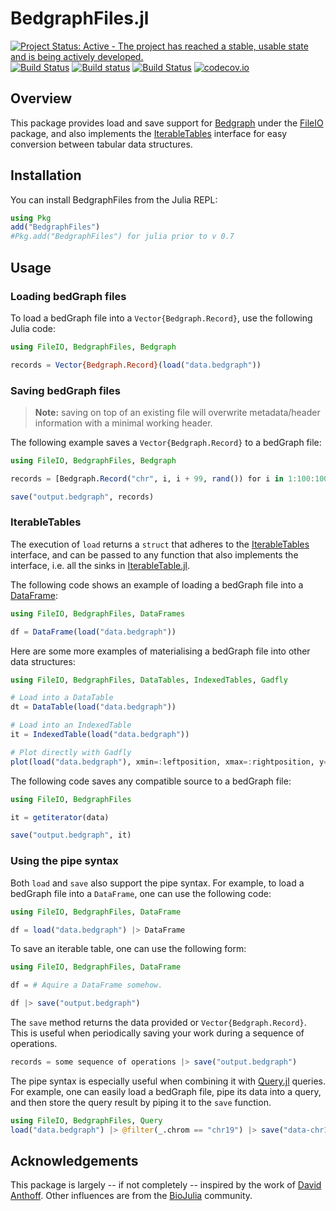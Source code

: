# BedgraphFiles.jl

[![Project Status: Active - The project has reached a stable, usable state and is being actively developed.](http://www.repostatus.org/badges/latest/active.svg)](http://www.repostatus.org/#active)
[![Build Status](https://travis-ci.org/CiaranOMara/BedgraphFiles.jl.svg?branch=master)](https://travis-ci.org/CiaranOMara/BedgraphFiles.jl)
[![Build status](https://ci.appveyor.com/api/projects/status/jny2ep4u3cmly8pj/branch/master?svg=true)](https://ci.appveyor.com/project/CiaranOMara/Bedgraphfiles-jl/branch/master)
[![Build Status](https://api.cirrus-ci.com/github/CiaranOMara/BedgraphFiles.jl.svg)](https://cirrus-ci.com/github/CiaranOMara/BedgraphFiles.jl)
[![codecov.io](http://codecov.io/github/CiaranOMara/BedgraphFiles.jl/coverage.svg?branch=master)](http://codecov.io/github/CiaranOMara/BedgraphFiles.jl?branch=master)

## Overview

This package provides load and save support for [Bedgraph](https://github.com/CiaranOMara/Bedgraph.jl)
under the [FileIO](https://github.com/JuliaIO/FileIO.jl) package, and also implements the [IterableTables](https://github.com/davidanthoff/IterableTables.jl) interface for easy conversion between tabular data structures.

## Installation
You can install BedgraphFiles from the Julia REPL:
```julia
using Pkg
add("BedgraphFiles")
#Pkg.add("BedgraphFiles") for julia prior to v 0.7
```

## Usage

### Loading bedGraph files

To load a bedGraph file into a ``Vector{Bedgraph.Record}``, use the following Julia code:
````julia
using FileIO, BedgraphFiles, Bedgraph

records = Vector{Bedgraph.Record}(load("data.bedgraph"))
````

### Saving bedGraph files

> **Note:** saving on top of an existing file will overwrite metadata/header information with a minimal working header.

The following example saves a ``Vector{Bedgraph.Record}`` to a bedGraph file:
````julia
using FileIO, BedgraphFiles, Bedgraph

records = [Bedgraph.Record("chr", i, i + 99, rand()) for i in 1:100:1000]

save("output.bedgraph", records)
````

### IterableTables
The execution of ``load`` returns a ``struct`` that adheres to the [IterableTables](https://github.com/davidanthoff/IterableTables.jl) interface, and can be passed to any function that also implements the interface, i.e. all the sinks in [IterableTable.jl](https://github.com/davidanthoff/IterableTables.jl).

The following code shows an example of loading a bedGraph file into a [DataFrame](https://github.com/JuliaData/DataFrames.jl):
```julia
using FileIO, BedgraphFiles, DataFrames

df = DataFrame(load("data.bedgraph"))
```

Here are some more examples of materialising a bedGraph file into other data structures:
```julia
using FileIO, BedgraphFiles, DataTables, IndexedTables, Gadfly

# Load into a DataTable
dt = DataTable(load("data.bedgraph"))

# Load into an IndexedTable
it = IndexedTable(load("data.bedgraph"))

# Plot directly with Gadfly
plot(load("data.bedgraph"), xmin=:leftposition, xmax=:rightposition, y=:value, Geom.bar)
```

The following code saves any compatible source to a bedGraph file:
```julia
using FileIO, BedgraphFiles

it = getiterator(data)

save("output.bedgraph", it)
```

### Using the pipe syntax

Both `load` and `save` also support the pipe syntax. For example, to load a bedGraph file into a `DataFrame`, one can use the following code:
```julia
using FileIO, BedgraphFiles, DataFrame

df = load("data.bedgraph") |> DataFrame
```

To save an iterable table, one can use the following form:
```julia
using FileIO, BedgraphFiles, DataFrame

df = # Aquire a DataFrame somehow.

df |> save("output.bedgraph")
```

The `save` method returns the data provided or `Vector{Bedgraph.Record}`. This is useful when periodically saving your work during a sequence of operations.
```julia
records = some sequence of operations |> save("output.bedgraph")
```

The pipe syntax is especially useful when combining it with [Query.jl](https://github.com/davidanthoff/Query.jl) queries. For example, one can easily load a bedGraph file, pipe its data into a query, and then store the query result by piping it to the `save` function.
```julia
using FileIO, BedgraphFiles, Query
load("data.bedgraph") |> @filter(_.chrom == "chr19") |> save("data-chr19.bedgraph")
```
## Acknowledgements
This package is largely -- if not completely -- inspired by the work of [David Anthoff](https://github.com/davidanthoff). Other influences are from the [BioJulia](https://github.com/BioJulia) community.
